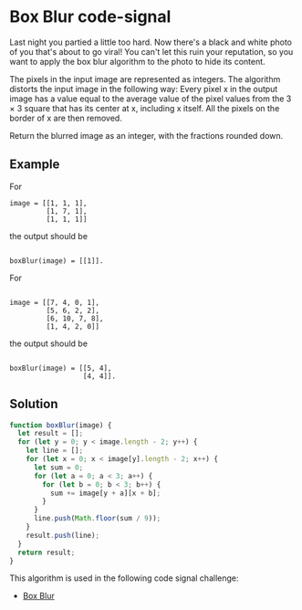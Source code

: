 # Box Blur code-signal

Last night you partied a little too hard. Now there's a black and white photo of you that's about to go viral! You can't let this ruin your reputation, so you want to apply the box blur algorithm to the photo to hide its content.

The pixels in the input image are represented as integers. The algorithm distorts the input image in the following way: Every pixel x in the output image has a value equal to the average value of the pixel values from the 3 × 3 square that has its center at x, including x itself. All the pixels on the border of x are then removed.

Return the blurred image as an integer, with the fractions rounded down.

## Example

For

```
image = [[1, 1, 1],
         [1, 7, 1],
         [1, 1, 1]]
```

the output should be

```

boxBlur(image) = [[1]].
```

For

```

image = [[7, 4, 0, 1],
         [5, 6, 2, 2],
         [6, 10, 7, 8],
         [1, 4, 2, 0]]
```

the output should be

```

boxBlur(image) = [[5, 4],
                  [4, 4]].
```

## Solution

```js
function boxBlur(image) {
  let result = [];
  for (let y = 0; y < image.length - 2; y++) {
    let line = [];
    for (let x = 0; x < image[y].length - 2; x++) {
      let sum = 0;
      for (let a = 0; a < 3; a++) {
        for (let b = 0; b < 3; b++) {
          sum += image[y + a][x + b];
        }
      }
      line.push(Math.floor(sum / 9));
    }
    result.push(line);
  }
  return result;
}
```

This algorithm is used in the following code signal challenge:

- [Box Blur](https://app.codesignal.com/arcade/intro/level-5/5xPitc3yT3dqS7XkP)
